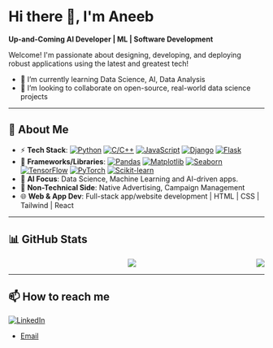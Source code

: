 # Hi there 👋, I'm Aneeb

**Up-and-Coming AI Developer | ML | Software Development**

Welcome! I'm passionate about designing, developing, and deploying robust applications using the latest and greatest tech!
- 🌱 I’m currently learning Data Science, AI, Data Analysis
- 👯 I’m looking to collaborate on open-source, real-world data science projects

---

## 🎯 About Me

- ⚡ **Tech Stack**: [![Python](https://img.shields.io/badge/Python-3776AB?style=for-the-badge&logo=python&logoColor=white)](https://www.python.org/) [![C/C++](https://img.shields.io/badge/C%2FC%2B%2B-00599C?style=for-the-badge&logo=cplusplus&logoColor=white)](https://isocpp.org/) [![JavaScript](https://img.shields.io/badge/JavaScript-F7DF1E?style=for-the-badge&logo=javascript&logoColor=black)](https://developer.mozilla.org/en-US/docs/Web/JavaScript) [![Django](https://img.shields.io/badge/Django-092E20?style=for-the-badge&logo=django&logoColor=white)](https://www.djangoproject.com/) [![Flask](https://img.shields.io/badge/Flask-000000?style=for-the-badge&logo=flask&logoColor=white)](https://flask.palletsprojects.com/)
- 🔧 **Frameworks/Libraries**: [![Pandas](https://img.shields.io/badge/Pandas-150458?style=for-the-badge&logo=pandas&logoColor=white)](https://pandas.pydata.org/) [![Matplotlib](https://img.shields.io/badge/Matplotlib-11557c?style=for-the-badge&logo=matplotlib&logoColor=white)](https://matplotlib.org/) [![Seaborn](https://img.shields.io/badge/Seaborn-0f637a?style=for-the-badge&logo=seaborn&logoColor=white)](https://seaborn.pydata.org/) [![TensorFlow](https://img.shields.io/badge/TensorFlow-FF6F00?style=for-the-badge&logo=tensorflow&logoColor=white)](https://www.tensorflow.org/) [![PyTorch](https://img.shields.io/badge/PyTorch-EE4C2C?style=for-the-badge&logo=pytorch&logoColor=white)](https://pytorch.org/) [![Scikit-learn](https://img.shields.io/badge/Scikit--learn-F7931E?style=for-the-badge&logo=scikit-learn&logoColor=white)](https://scikit-learn.org/)
- 🤖 **AI Focus**: Data Science, Machine Learning and AI-driven apps.
- 🎨 **Non-Technical Side**: Native Advertising, Campaign Management
- 🌐 **Web & App Dev**: Full-stack app/website development | HTML | CSS | Tailwind | React
---

## 📊 GitHub Stats

<div align="center">
  <a href="https://github.com/aneeb02">
    <img align="center" src="https://github-readme-stats-sigma-five.vercel.app/api?username=aneeb02&show_icons=true&include_all_commits=true&count_private=true&theme=react&line_height=40" />
  </a>
  <a href="https://github.com/aneeb02">
    <img align="right" src="https://github-readme-stats.vercel.app/api/top-langs/?username=aneeb02&theme=react&line_height=40&hide=css,cmake&langs_count=8&layout=compact" />
  </a>
</div>


---

## 📫 How to reach me

[![LinkedIn](https://img.shields.io/badge/LinkedIn-Connect-blue)](https://linkedin.com/in/aneeb-ur-rehman-222a211ba/)

- [Email](mailto:aneeb.02@gmail.com)


<!--
**aneeb02/aneeb02** is a ✨ _special_ ✨ repository because its `README.md` (this file) appears on your GitHub profile.

Here are some ideas to get you started:

- 🔭 I’m currently working on ...

- 👯 I’m looking to collaborate on ...
- 🤔 I’m looking for help with ...
- 💬 Ask me about ...
- 📫 How to reach me: ...
- 😄 Pronouns: ...
- ⚡ Fun fact: ...
-->

